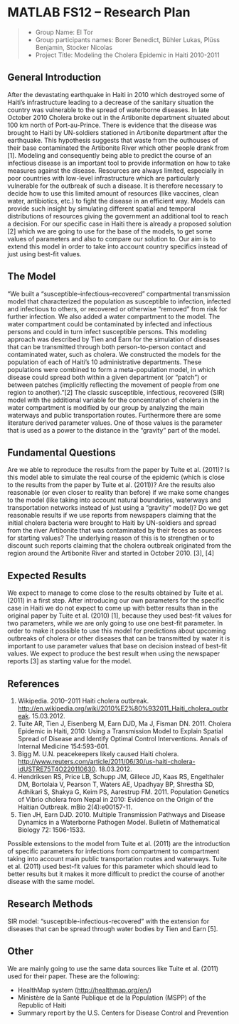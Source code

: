 # MATLAB FS12 – Research Plan

> * Group Name: El Tor
> * Group participants names: Borer Benedict, Bühler Lukas, Plüss Benjamin, Stocker Nicolas
> * Project Title: Modeling the Cholera Epidemic in Haiti 2010-2011 

## General Introduction

After the devastating earthquake in Haiti in 2010 which destroyed some of Haiti’s infrastructure leading to a decrease of the sanitary situation the country was vulnerable to the spread of waterborne diseases. In late October 2010 Cholera broke out in the Artibonite department situated about 100 km north of Port-au-Prince. There is evidence that the disease was brought to Haiti by UN-soldiers stationed in Artibonite department after the earthquake. This hypothesis suggests that waste from the outhouses of their base contaminated the Artibonite River which other people drank from [1]. 
Modeling and consequently being able to predict the course of an infectious disease is an important tool to provide information on how to take measures against the disease. Resources are always limited, especially in poor countries with low-level infrastructure which are particularly vulnerable for the outbreak of such a disease. It is therefore necessary to decide how to use this limited amount of resources (like vaccines, clean water, antibiotics, etc.) to fight the disease in an efficient way. Models can provide such insight by simulating different spatial and temporal distributions of resources giving the government an additional tool to reach a decision.
For our specific case in Haiti there is already a proposed solution [2] which we are going to use for the base of the models, to get some values of parameters and also to compare our solution to. Our aim is to extend this model in order to take into account country specifics instead of just using best-fit values.

## The Model

“We built a “susceptible–infectious–recovered” compartmental transmission model that characterized the population as susceptible to infection, infected and infectious to others, or recovered or otherwise “removed” from risk for further infection. We also added a water compartment to the model. The water compartment could be contaminated by infected and infectious persons and could in turn infect susceptible persons. This modeling approach was described by Tien and Earn for the simulation of diseases that can be transmitted through both person-to-person contact and contaminated water, such as cholera. We constructed the models for the population of each of Haiti’s 10 administrative departments. These populations were combined to form a meta-population model, in which disease could spread both within a given department (or “patch”) or between patches (implicitly reflecting the movement of people from one region to another).”[2]
The classic susceptible, infectious, recovered (SIR) model with the additional variable for the concentration of cholera in the water compartment is modified by our group by analyzing the main waterways and public transportation routes. 
Furthermore there are some literature derived parameter values. One of those values is the parameter that is used as a power to the distance in the “gravity” part of the model.

## Fundamental Questions

Are we able to reproduce the results from the paper by Tuite et al. (2011)?
Is this model able to simulate the real course of the epidemic (which is close to the results from the paper by Tuite et al. (2011))?
Are the results also reasonable (or even closer to reality than before) if we make some changes to the model (like taking into account natural boundaries, waterways and transportation networks instead of just using a “gravity” model)?
Do we get reasonable results if we use reports from newspapers claiming that the initial cholera bacteria were brought to Haiti by UN-soldiers and spread from the river Artibonite that was contaminated by their feces as sources for starting values? The underlying reason of this is to strengthen or to discount such reports claiming that the cholera outbreak originated from the region around the Artibonite River and started in October 2010. [3], [4] 


## Expected Results

We expect to manage to come close to the results obtained by Tuite et al. (2011) in a first step. After introducing our own parameters for the specific case in Haiti we do not expect to come up with better results than in the original paper by Tuite et al. (2010) [1], because they used best-fit values for two parameters, while we are only going to use one best-fit parameter. In order to make it possible to use this model for predictions about upcoming outbreaks of cholera or other diseases that can be transmitted by water it is important to use parameter values that base on decision instead of best-fit values.
We expect to produce the best result when using the newspaper reports [3] as starting value for the model.


## References 

1. Wikipedia. 2010–2011 Haiti cholera outbreak.   http://en.wikipedia.org/wiki/2010%E2%80%932011_Haiti_cholera_outbreak. 15.03.2012.
2. Tuite AR, Tien J, Eisenberg M, Earn DJD, Ma J, Fisman DN. 2011. Cholera Epidemic in Haiti, 2010: Using a Transmission Model to Explain Spatial Spread of Disease and Identify Optimal Control Interventions. Annals of Internal Medicine 154:593-601.
3. Bigg M. U.N. peacekeepers likely caused Haiti cholera. http://www.reuters.com/article/2011/06/30/us-haiti-cholera-idUSTRE75T4O220110630. 18.03.2012.
4. Hendriksen RS, Price LB, Schupp JM, Gillece JD, Kaas RS, Engelthaler DM, Bortolaia V, Pearson T, Waters AE, Upadhyay BP, Shrestha SD, Adhikari S, Shakya G, Keim PS, Aarestrup FM. 2011. Population Genetics of Vibrio cholera from Nepal in 2010: Evidence on the Origin of the Haitian Outbreak. mBio 2(4):e00157-11.
5. Tien JH, Earn DJD. 2010. Multiple Transmission Pathways and Disease Dynamics in a Waterborne Pathogen Model. Bulletin of Mathematical Biology 72: 1506-1533.

Possible extensions to the model from Tuite et al. (2011) are the introduction of specific parameters for infections from compartment to compartment taking into account main public transportation routes and waterways. Tuite et al. (2011) used best-fit values for this parameter which should lead to better results but it makes it more difficult to predict the course of another disease with the same model.

## Research Methods

SIR model: “susceptible-infectious-recovered” with the extension for diseases that can be spread through water bodies by Tien and Earn [5].

## Other

We are mainly going to use the same data sources like Tuite et al. (2011) used for their paper. These are the following:
- HealthMap system (http://healthmap.org/en/) 
- Ministère de la Santé Publique et de la Population (MSPP) of the Republic of Haiti
- Summary report by the U.S. Centers for Disease Control and Prevention
